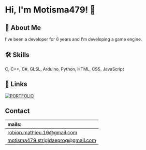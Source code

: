 
# Hi, I'm Motisma479! 👋


## 🚀 About Me
I've been a developer for 6 years and I'm developing a game engine.



## 🛠 Skills
C, C++, C#, GLSL, Arduino, Python, HTML, CSS, JavaScript



## 🔗 Links
[![ PORTFOLIO](https://img.shields.io/badge/PORTFOLIO-414141?style=for-the-badge&link=https://motisma479.github.io/)](https://motisma479.github.io/)
## Contact
| mails: |
| :-------- |
| robion.mathieu.16@gmail.com |
| motisma479.strigidaeprog@gmail.com |
